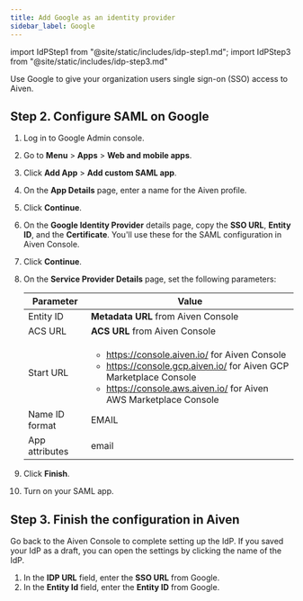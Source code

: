 ```yaml
---
title: Add Google as an identity provider
sidebar_label: Google
---
```

<!-- vale off -->
import IdPStep1 from "@site/static/includes/idp-step1.md";
import IdPStep3 from "@site/static/includes/idp-step3.md"

<!-- vale on -->

Use Google to give your organization users single sign-on (SSO) access to Aiven.

<IdPStep1/>

## Step 2. Configure SAML on Google

1. Log in to Google Admin console.

1. Go to **Menu** > **Apps** > **Web and mobile apps**.

1. Click **Add App** > **Add custom SAML app**.

1. On the **App Details** page, enter a name for the Aiven profile.

1. Click **Continue**.

1. On the **Google Identity Provider** details page, copy the **SSO URL**,
    **Entity ID**, and the **Certificate**. You'll use these for
    the SAML configuration in Aiven Console.

1. Click **Continue**.

1. On the **Service Provider Details** page, set the following
    parameters:

    |   Parameter    |                                                                                                      Value                                                                                                      |
    | -------------- | --------------------------------------------------------------------------------------------------------------------------------------------------------------------------------------------------------------- |
    | Entity ID      | **Metadata URL** from Aiven Console                                                                                                                                                                             |
    | ACS URL        | **ACS URL** from Aiven Console                                                                                                                                                                                  |
    | Start URL      | <ul><li>https://console.aiven.io/ for Aiven Console</li> <li>https://console.gcp.aiven.io/ for Aiven GCP Marketplace Console</li> <li>https://console.aws.aiven.io/ for Aiven AWS Marketplace Console</li></ul> |
    | Name ID format | EMAIL                                                                                                                                                                                                           |
    | App attributes | email                                                                                                                                                                                                           |

1. Click **Finish**.

1. Turn on your SAML app.

## Step 3. Finish the configuration in Aiven

Go back to the Aiven Console to complete setting up the IdP. If you saved your IdP as a
draft, you can open the settings by clicking the name of the IdP.

1. In the **IDP URL** field, enter the **SSO URL** from Google.
1. In the **Entity Id** field, enter the **Entity ID** from Google.
<IdPStep3/>
